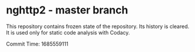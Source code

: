 # nghttp2 - master branch

This repository contains frozen state of the repository.
Its history is cleared. It is used only for static code
analysis with Codacy.

Commit Time: 1685559111